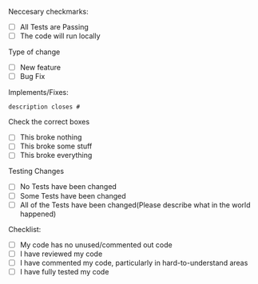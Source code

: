 Neccesary checkmarks:

   - [ ] All Tests are Passing
   - [ ] The code will run locally

Type of change

   - [ ] New feature
   - [ ] Bug Fix

Implements/Fixes:

    description closes #

Check the correct boxes

   - [ ] This broke nothing
   - [ ] This broke some stuff
   - [ ] This broke everything

Testing Changes

   - [ ] No Tests have been changed
   - [ ] Some Tests have been changed
   - [ ] All of the Tests have been changed(Please describe what in the world happened)

Checklist:

   - [ ] My code has no unused/commented out code
   - [ ] I have reviewed my code
   - [ ] I have commented my code, particularly in hard-to-understand areas
   - [ ] I have fully tested my code
